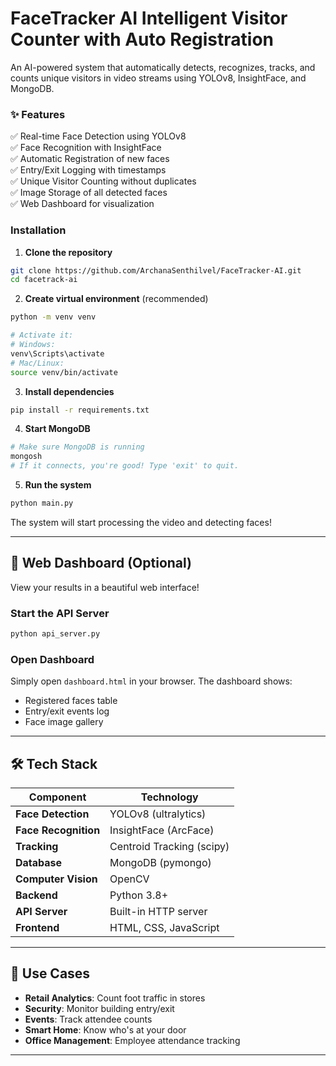 # FaceTracker AI Intelligent Visitor Counter with Auto Registration
An AI-powered system that automatically detects, recognizes, tracks, and counts unique visitors in video streams using YOLOv8, InsightFace, and MongoDB.

### ✨ Features

✅ Real-time Face Detection using YOLOv8  
✅ Face Recognition with InsightFace    
✅ Automatic Registration of new faces             
✅ Entry/Exit Logging with timestamps                
✅ Unique Visitor Counting without duplicates       
✅ Image Storage of all detected faces    
✅ Web Dashboard for visualization

### Installation

1. **Clone the repository**
```bash
git clone https://github.com/ArchanaSenthilvel/FaceTracker-AI.git
cd facetrack-ai
```

2. **Create virtual environment** (recommended)
```bash
python -m venv venv

# Activate it:
# Windows:
venv\Scripts\activate
# Mac/Linux:
source venv/bin/activate
```

3. **Install dependencies**
```bash
pip install -r requirements.txt
```

4. **Start MongoDB**
```bash
# Make sure MongoDB is running
mongosh
# If it connects, you're good! Type 'exit' to quit.
```

5. **Run the system**
```bash
python main.py
```

The system will start processing the video and detecting faces!

---

## 🎨 Web Dashboard (Optional)

View your results in a beautiful web interface!

### Start the API Server
```bash
python api_server.py
```

### Open Dashboard

Simply open `dashboard.html` in your browser. The dashboard shows:
- Registered faces table
- Entry/exit events log
- Face image gallery

---
## 🛠️ Tech Stack

| Component | Technology |
|-----------|------------|
| **Face Detection** | YOLOv8 (ultralytics) |
| **Face Recognition** | InsightFace (ArcFace) |
| **Tracking** | Centroid Tracking (scipy) |
| **Database** | MongoDB (pymongo) |
| **Computer Vision** | OpenCV |
| **Backend** | Python 3.8+ |
| **API Server** | Built-in HTTP server |
| **Frontend** | HTML, CSS, JavaScript |

---
## 🎯 Use Cases

- **Retail Analytics**: Count foot traffic in stores
- **Security**: Monitor building entry/exit
- **Events**: Track attendee counts
- **Smart Home**: Know who's at your door
- **Office Management**: Employee attendance tracking

---

